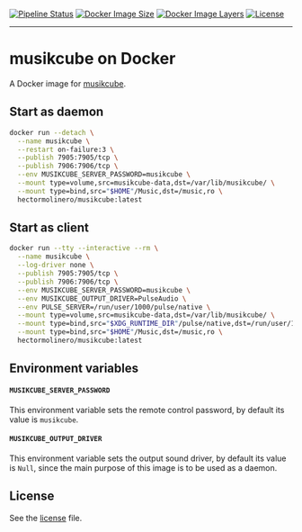 [![Pipeline Status](https://gitlab.com/hectorm/docker-musikcube/badges/master/pipeline.svg)](https://gitlab.com/hectorm/docker-musikcube/pipelines)
[![Docker Image Size](https://img.shields.io/microbadger/image-size/hectormolinero/musikcube/latest.svg)](https://hub.docker.com/r/hectormolinero/musikcube/)
[![Docker Image Layers](https://img.shields.io/microbadger/layers/hectormolinero/musikcube/latest.svg)](https://hub.docker.com/r/hectormolinero/musikcube/)
[![License](https://img.shields.io/github/license/hectorm/docker-musikcube.svg)](LICENSE.md)

***

# musikcube on Docker

A Docker image for [musikcube](https://github.com/clangen/musikcube).

## Start as daemon

```sh
docker run --detach \
  --name musikcube \
  --restart on-failure:3 \
  --publish 7905:7905/tcp \
  --publish 7906:7906/tcp \
  --env MUSIKCUBE_SERVER_PASSWORD=musikcube \
  --mount type=volume,src=musikcube-data,dst=/var/lib/musikcube/ \
  --mount type=bind,src="$HOME"/Music,dst=/music,ro \
  hectormolinero/musikcube:latest
```

## Start as client

```sh
docker run --tty --interactive --rm \
  --name musikcube \
  --log-driver none \
  --publish 7905:7905/tcp \
  --publish 7906:7906/tcp \
  --env MUSIKCUBE_SERVER_PASSWORD=musikcube \
  --env MUSIKCUBE_OUTPUT_DRIVER=PulseAudio \
  --env PULSE_SERVER=/run/user/1000/pulse/native \
  --mount type=volume,src=musikcube-data,dst=/var/lib/musikcube/ \
  --mount type=bind,src="$XDG_RUNTIME_DIR"/pulse/native,dst=/run/user/1000/pulse/native,ro \
  --mount type=bind,src="$HOME"/Music,dst=/music,ro \
  hectormolinero/musikcube:latest
```

## Environment variables

#### `MUSIKCUBE_SERVER_PASSWORD`
This environment variable sets the remote control password, by default its value is `musikcube`.

#### `MUSIKCUBE_OUTPUT_DRIVER`
This environment variable sets the output sound driver, by default its value is `Null`, since the main purpose of this image is to be used as a daemon.

## License

See the [license](LICENSE.md) file.
